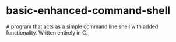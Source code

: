 # basic-enhanced-command-shell
A program that acts as a simple command line shell with added functionality. Written entirely in C.
